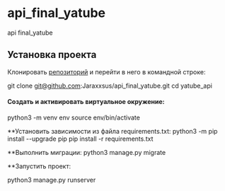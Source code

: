 
# api_final_yatube

api final_yatube

## Установка проекта 

Клонировать [репозиторий](https://github.com/Jaraxxsus/api_final_yatube) и перейти в него в командной строке:

git clone git@github.com:Jaraxxsus/api_final_yatube.git
cd yatube_api

#### Cоздать и активировать виртуальное окружение:

python3 -m venv env
source env/bin/activate

**Установить зависимости из файла requirements.txt:
python3 -m pip install --upgrade pip
pip install -r requirements.txt

**Выполнить миграции:
python3 manage.py migrate

**Запустить проект:

python3 manage.py runserver
